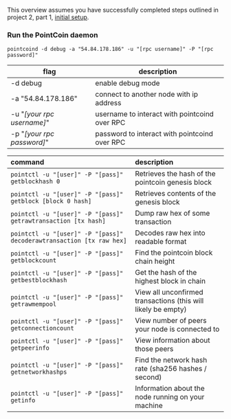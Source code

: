 This overview assumes you have successfully completed steps outlined in 
project 2, part 1, [initial setup](project2-part1.md).

### Run the PointCoin daemon
```
pointcoind -d debug -a "54.84.178.186" -u "[rpc username]" -P "[rpc password]"
```
|flag                       | description
|---------------------------|------------
|-d debug                   | enable debug mode
|-a "54.84.178.186"         | connect to another node with ip address
|-u "*[your rpc username]*" | username to interact with pointcoind over RPC
|-p "*[your rpc password]*" | password to interact with pointcoind over RPC


|command                                                              |description
|:--------------------------------------------------------------------|:----------
|`pointctl -u "[user]" -P "[pass]" getblockhash 0`                    |Retrieves the hash of the pointcoin genesis block
|`pointctl -u "[user]" -P "[pass]" getblock [block 0 hash]`           |Retrieves contents of the genesis block
|`pointctl -u "[user]" -P "[pass]" getrawtransaction [tx hash]`       |Dump raw hex of some transaction
|`pointctl -u "[user]" -P "[pass]" decoderawtransaction [tx raw hex]` |Decodes raw hex into readable format
|`pointctl -u "[user]" -P "[pass]" getblockcount`                     |Find the pointcoin block chain height
|`pointctl -u "[user]" -P "[pass]" getbestblockhash`                  |Get the hash of the highest block in chain
|`pointctl -u "[user]" -P "[pass]" getrawmempool`                     |View all unconfirmed transactions (this will likely be empty)
|`pointctl -u "[user]" -P "[pass]" getconnectioncount`                |View number of peers your node is connected to
|`pointctl -u "[user]" -P "[pass]" getpeerinfo`                       |View information about those peers
|`pointctl -u "[user]" -P "[pass]" getnetworkhashps`                  |Find the network hash rate (sha256 hashes / second)
|`pointctl -u "[user]" -P "[pass]" getinfo`                           |Information about the node running on your machine


